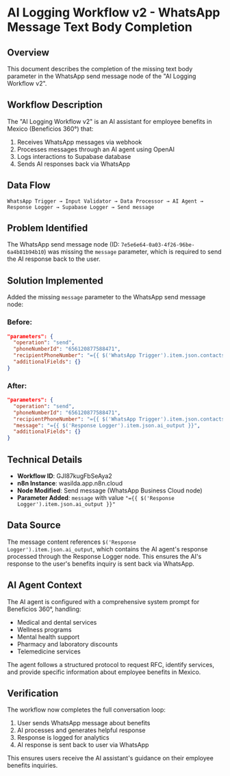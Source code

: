 # AI Logging Workflow v2 - WhatsApp Message Text Body Completion

## Overview
This document describes the completion of the missing text body parameter in the WhatsApp send message node of the "AI Logging Workflow v2".

## Workflow Description
The "AI Logging Workflow v2" is an AI assistant for employee benefits in Mexico (Beneficios 360°) that:
1. Receives WhatsApp messages via webhook
2. Processes messages through an AI agent using OpenAI
3. Logs interactions to Supabase database
4. Sends AI responses back via WhatsApp

## Data Flow
```
WhatsApp Trigger → Input Validator → Data Processor → AI Agent → Response Logger → Supabase Logger → Send message
```

## Problem Identified
The WhatsApp send message node (ID: `7e5e6e64-0a03-4f26-96be-6a4b81b94b10`) was missing the `message` parameter, which is required to send the AI response back to the user.

## Solution Implemented
Added the missing `message` parameter to the WhatsApp send message node:

### Before:
```json
"parameters": {
  "operation": "send",
  "phoneNumberId": "656120877588471",
  "recipientPhoneNumber": "={{ $('WhatsApp Trigger').item.json.contacts[0].wa_id.replace(/^521/, '52') }}",
  "additionalFields": {}
}
```

### After:
```json
"parameters": {
  "operation": "send",
  "phoneNumberId": "656120877588471",
  "recipientPhoneNumber": "={{ $('WhatsApp Trigger').item.json.contacts[0].wa_id.replace(/^521/, '52') }}",
  "message": "={{ $('Response Logger').item.json.ai_output }}",
  "additionalFields": {}
}
```

## Technical Details
- **Workflow ID**: GJI87kugFbSeAya2
- **n8n Instance**: wasilda.app.n8n.cloud
- **Node Modified**: Send message (WhatsApp Business Cloud node)
- **Parameter Added**: `message` with value `"={{ $('Response Logger').item.json.ai_output }}"`

## Data Source
The message content references `$('Response Logger').item.json.ai_output`, which contains the AI agent's response processed through the Response Logger node. This ensures the AI's response to the user's benefits inquiry is sent back via WhatsApp.

## AI Agent Context
The AI agent is configured with a comprehensive system prompt for Beneficios 360°, handling:
- Medical and dental services
- Wellness programs
- Mental health support
- Pharmacy and laboratory discounts
- Telemedicine services

The agent follows a structured protocol to request RFC, identify services, and provide specific information about employee benefits in Mexico.

## Verification
The workflow now completes the full conversation loop:
1. User sends WhatsApp message about benefits
2. AI processes and generates helpful response
3. Response is logged for analytics
4. AI response is sent back to user via WhatsApp

This ensures users receive the AI assistant's guidance on their employee benefits inquiries.
